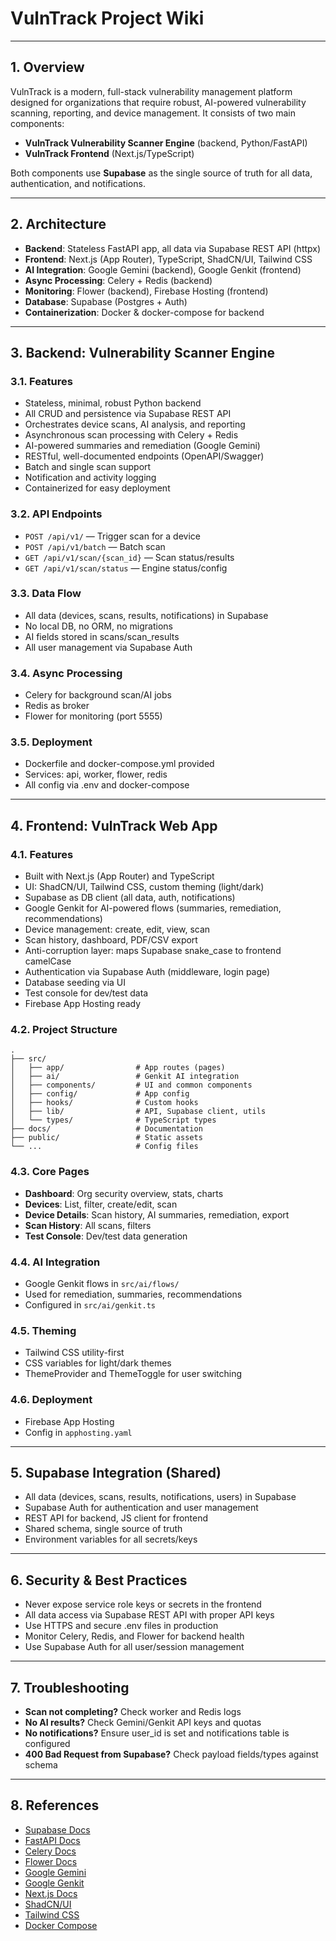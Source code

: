 # VulnTrack Project Wiki

---

## 1. Overview

VulnTrack is a modern, full-stack vulnerability management platform designed for organizations that require robust, AI-powered vulnerability scanning, reporting, and device management. It consists of two main components:

- **VulnTrack Vulnerability Scanner Engine** (backend, Python/FastAPI)
- **VulnTrack Frontend** (Next.js/TypeScript)

Both components use **Supabase** as the single source of truth for all data, authentication, and notifications.

---

## 2. Architecture

- **Backend**: Stateless FastAPI app, all data via Supabase REST API (httpx)
- **Frontend**: Next.js (App Router), TypeScript, ShadCN/UI, Tailwind CSS
- **AI Integration**: Google Gemini (backend), Google Genkit (frontend)
- **Async Processing**: Celery + Redis (backend)
- **Monitoring**: Flower (backend), Firebase Hosting (frontend)
- **Database**: Supabase (Postgres + Auth)
- **Containerization**: Docker & docker-compose for backend

---

## 3. Backend: Vulnerability Scanner Engine

### 3.1. Features
- Stateless, minimal, robust Python backend
- All CRUD and persistence via Supabase REST API
- Orchestrates device scans, AI analysis, and reporting
- Asynchronous scan processing with Celery + Redis
- AI-powered summaries and remediation (Google Gemini)
- RESTful, well-documented endpoints (OpenAPI/Swagger)
- Batch and single scan support
- Notification and activity logging
- Containerized for easy deployment

### 3.2. API Endpoints
- `POST /api/v1/` — Trigger scan for a device
- `POST /api/v1/batch` — Batch scan
- `GET /api/v1/scan/{scan_id}` — Scan status/results
- `GET /api/v1/scan/status` — Engine status/config

### 3.3. Data Flow
- All data (devices, scans, results, notifications) in Supabase
- No local DB, no ORM, no migrations
- AI fields stored in scans/scan_results
- All user management via Supabase Auth

### 3.4. Async Processing
- Celery for background scan/AI jobs
- Redis as broker
- Flower for monitoring (port 5555)

### 3.5. Deployment
- Dockerfile and docker-compose.yml provided
- Services: api, worker, flower, redis
- All config via .env and docker-compose

---

## 4. Frontend: VulnTrack Web App

### 4.1. Features
- Built with Next.js (App Router) and TypeScript
- UI: ShadCN/UI, Tailwind CSS, custom theming (light/dark)
- Supabase as DB client (all data, auth, notifications)
- Google Genkit for AI-powered flows (summaries, remediation, recommendations)
- Device management: create, edit, view, scan
- Scan history, dashboard, PDF/CSV export
- Anti-corruption layer: maps Supabase snake_case to frontend camelCase
- Authentication via Supabase Auth (middleware, login page)
- Database seeding via UI
- Test console for dev/test data
- Firebase App Hosting ready

### 4.2. Project Structure
```
.
├── src/
│   ├── app/                # App routes (pages)
│   ├── ai/                 # Genkit AI integration
│   ├── components/         # UI and common components
│   ├── config/             # App config
│   ├── hooks/              # Custom hooks
│   ├── lib/                # API, Supabase client, utils
│   └── types/              # TypeScript types
├── docs/                   # Documentation
├── public/                 # Static assets
└── ...                     # Config files
```

### 4.3. Core Pages
- **Dashboard**: Org security overview, stats, charts
- **Devices**: List, filter, create/edit, scan
- **Device Details**: Scan history, AI summaries, remediation, export
- **Scan History**: All scans, filters
- **Test Console**: Dev/test data generation

### 4.4. AI Integration
- Google Genkit flows in `src/ai/flows/`
- Used for remediation, summaries, recommendations
- Configured in `src/ai/genkit.ts`

### 4.5. Theming
- Tailwind CSS utility-first
- CSS variables for light/dark themes
- ThemeProvider and ThemeToggle for user switching

### 4.6. Deployment
- Firebase App Hosting
- Config in `apphosting.yaml`

---

## 5. Supabase Integration (Shared)

- All data (devices, scans, results, notifications, users) in Supabase
- Supabase Auth for authentication and user management
- REST API for backend, JS client for frontend
- Shared schema, single source of truth
- Environment variables for all secrets/keys

---

## 6. Security & Best Practices

- Never expose service role keys or secrets in the frontend
- All data access via Supabase REST API with proper API keys
- Use HTTPS and secure .env files in production
- Monitor Celery, Redis, and Flower for backend health
- Use Supabase Auth for all user/session management

---

## 7. Troubleshooting

- **Scan not completing?** Check worker and Redis logs
- **No AI results?** Check Gemini/Genkit API keys and quotas
- **No notifications?** Ensure user_id is set and notifications table is configured
- **400 Bad Request from Supabase?** Check payload fields/types against schema

---

## 8. References

- [Supabase Docs](https://supabase.com/docs)
- [FastAPI Docs](https://fastapi.tiangolo.com/)
- [Celery Docs](https://docs.celeryq.dev/)
- [Flower Docs](https://flower.readthedocs.io/)
- [Google Gemini](https://ai.google.dev/gemini)
- [Google Genkit](https://firebase.google.com/docs/genkit)
- [Next.js Docs](https://nextjs.org/docs)
- [ShadCN/UI](https://ui.shadcn.com/)
- [Tailwind CSS](https://tailwindcss.com/)
- [Docker Compose](https://docs.docker.com/compose/)
